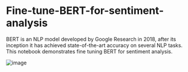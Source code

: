 # Fine-tune-BERT-for-sentiment-analysis
BERT is an NLP model developed by Google Research in 2018, after its inception it has achieved state-of-the-art accuracy on several NLP tasks. This notebook demonstrates fine tuning BERT for sentiment analysis.

![image](https://github.com/hanfei1986/Fine-tune-BERT-for-sentiment-analysis/assets/59255164/c87d8a00-daa1-419d-b730-b55866f0638f)
